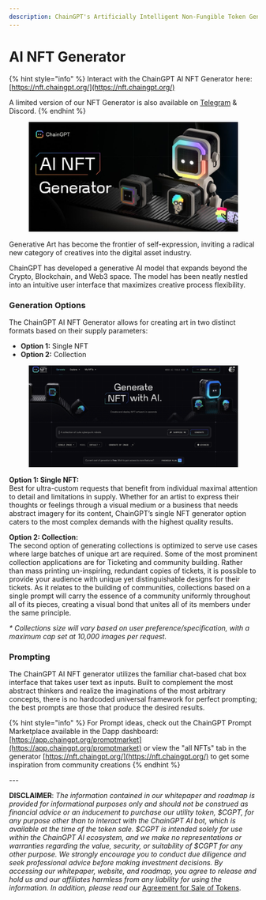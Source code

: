 ```yaml
---
description: ChainGPT's Artificially Intelligent Non-Fungible Token Generator
---
```


# AI NFT Generator

{% hint style="info" %}
Interact with the ChainGPT AI NFT Generator here: [https://nft.chaingpt.org/](https://nft.chaingpt.org/)

A limited version of our NFT Generator is also available on [Telegram](https://t.me/chaingptai\_bot) & Discord.
{% endhint %}

<figure><img src="../../.gitbook/assets/photo_2023-08-17_18-52-19.jpg" alt=""><figcaption></figcaption></figure>

Generative Art has become the frontier of self-expression, inviting a radical new category of creatives into the digital asset industry.&#x20;

ChainGPT has developed a generative AI model that expands beyond the Crypto, Blockchain, and Web3 space. The model has been neatly nestled into an intuitive user interface that maximizes creative process flexibility.&#x20;

### Generation Options

The ChainGPT AI NFT Generator allows for creating art in two distinct formats based on their supply parameters:

* **Option 1:** Single NFT
* **Option 2:** Collection

<figure><img src="../../.gitbook/assets/image (3).png" alt=""><figcaption></figcaption></figure>

**Option 1: Single NFT:** \
Best for ultra-custom requests that benefit from individual maximal attention to detail and limitations in supply. Whether for an artist to express their thoughts or feelings through a visual medium or a business that needs abstract imagery for its content, ChainGPT’s single NFT generator option caters to the most complex demands with the highest quality results.

**Option 2: Collection:**\
The second option of generating collections is optimized to serve use cases where large batches of unique art are required. Some of the most prominent collection applications are for Ticketing and community building. Rather than mass printing un-inspiring, redundant copies of tickets, it is possible to provide your audience with unique yet distinguishable designs for their tickets. As it relates to the building of communities, collections based on a single prompt will carry the essence of a community uniformly throughout all of its pieces, creating a visual bond that unites all of its members under the same principle.

_\* Collections size will vary based on user preference/specification, with a maximum cap set at 10,000 images per request._

### Prompting

The ChainGPT AI NFT generator utilizes the familiar chat-based chat box interface that takes user text as inputs. Built to complement the most abstract thinkers and realize the imaginations of the most arbitrary concepts, there is no hardcoded universal framework for perfect prompting; the best prompts are those that produce the desired results.

{% hint style="info" %}
For Prompt ideas, check out the ChainGPT Prompt Marketplace available in the Dapp dashboard: [https://app.chaingpt.org/promptmarket](https://app.chaingpt.org/promptmarket) or view the "all NFTs" tab in the generator [https://nft.chaingpt.org/](https://nft.chaingpt.org/) to get some inspiration from community creations
{% endhint %}

\---

**DISCLAIMER**: _The information contained in our whitepaper and roadmap is provided for informational purposes only and should not be construed as financial advice or an inducement to purchase our utility token, $CGPT, for any purpose other than to interact with the ChainGPT AI bot, which is available at the time of the token sale. $CGPT is intended solely for use within the ChainGPT AI ecosystem, and we make no representations or warranties regarding the value, security, or suitability of $CGPT for any other purpose. We strongly encourage you to conduct due diligence and seek professional advice before making investment decisions. By accessing our whitepaper, website, and roadmap, you agree to release and hold us and our affiliates harmless from any liability for using the information.  In addition, please read our_ [Agreement for Sale of Tokens](https://www.chaingpt.org/licences).
